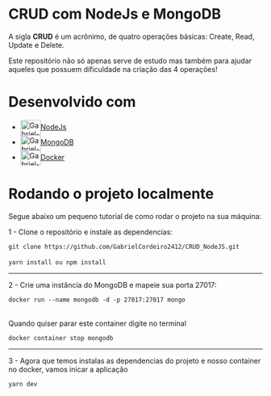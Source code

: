 # CRUD com NodeJs e MongoDB

<p>A sigla <strong>CRUD</strong> é um acrônimo, de quatro operações básicas: Create, Read, Update e Delete. </p> 
<p>Este repositório não só apenas serve de estudo mas também para ajudar aqueles que possuem dificuldade na criação das 4 operações!</p>

# Desenvolvido com
 <ul>
  <li><img align="center" alt="Gabriel-Node" height="30" width="40" src="https://cdn.jsdelivr.net/gh/devicons/devicon/icons/nodejs/nodejs-original.svg"><a href="https://nodejs.org/en/">NodeJs</a></li>
  <li><img align="center" alt="Gabriel-Mongodb" height="30" width="40" src="https://cdn.jsdelivr.net/gh/devicons/devicon/icons/mongodb/mongodb-original.svg"><a href="https://www.mongodb.com/pt-br">MongoDB</a></li>
  <li><img align="center" alt="Gabriel-docker" height="30" width="40" src="https://cdn.jsdelivr.net/gh/devicons/devicon/icons/docker/docker-plain-wordmark.svg"><a href="https://www.docker.com/">Docker</a></li>
 </ul>
 
 # Rodando o projeto localmente
 
 
<p>Segue abaixo um pequeno tutorial de como rodar o projeto na sua máquina:</p>

<p>1 - Clone o repositório e instale as dependencias:</p>
<code>git clone https://github.com/GabrielCordeiro2412/CRUD_NodeJS.git</code><br/><br/>
<code>yarn install ou npm install </code>
<hr>

<p>2 - Crie uma instância do MongoDB e mapeie sua porta 27017:</p>
<code>docker run --name mongodb -d -p 27017:27017 mongo</code><br/><br/>
<p>Quando quiser parar este container digite no terminal</p>
<code>docker container stop mongodb </code>
<hr>

<p>3 - Agora que temos instalas as dependencias do projeto e nosso container no docker, vamos inicar a aplicação</p>
<code>yarn dev</code>
